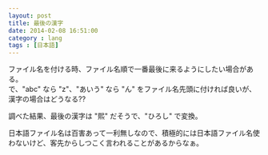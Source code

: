 ```yaml
---
layout: post
title: 最後の漢字
date: 2014-02-08 16:51:00
category : lang
tags : [日本語]
---
```


ファイル名を付ける時、ファイル名順で一番最後に来るようにしたい場合がある。  
で、"abc" なら "z"、"あいう" なら "ん" をファイル名先頭に付ければ良いが、漢字の場合はどうなる??

調べた結果、最後の漢字は "熙" だそうで、"ひろし" で変換。

日本語ファイル名は百害あって一利無しなので、積極的には日本語ファイル名使わないけど、客先からしつこく言われることがあるからなぁ。


